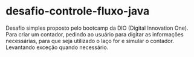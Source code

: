 # desafio-controle-fluxo-java
Desafio simples proposto pelo bootcamp da DIO (Digital Innovation One). Para criar um contador, pedindo ao usuário para digitar as informações necessárias, para que seja utilizado o laço for e simular o contador. Levantando exceção quando necessário.
